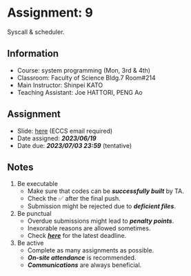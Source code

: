 # Assignment: 9

Syscall & scheduler.

## Information

- Course: system programming (Mon, 3rd & 4th)
- Classroom: Faculty of Science Bldg.7 Room#214
- Main Instructor: Shinpei KATO
- Teaching Assistant: Joe HATTORI, PENG Ao

## Assignment

- Slide: [here](https://docs.google.com/presentation/d/1lk8QC_ammS0Fb11M_V0cVsa43VWK3Z21b595WeApmeM/edit?usp=sharing) (ECCS email required) 
- Date assigned: ***2023/06/19***
- Date due: ***2023/07/03 23:59*** (tentative)

## Notes

1. Be executable
    - Make sure that codes can be ***successfully built*** by TA.
    - Check the ✅ after the final push.
    - Submission might be rejected due to ***deficient files***.
1. Be punctual
    - Overdue submissions might lead to ***penalty points***.
    - Inexorable reasons are allowed sometimes.
    - Check [***here***](https://github.com/ut-syspro-admin/assignment-9) for the latest deadline.
1. Be active
    - Complete as many assignments as possible.
    - ***On-site attendance*** is recommended.
    - ***Communications*** are always beneficial.
